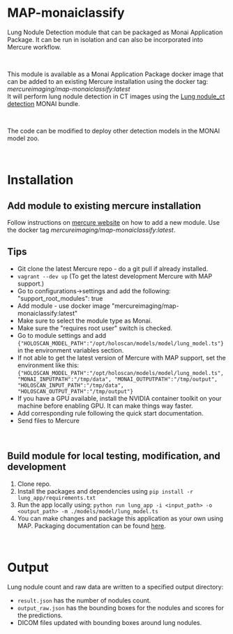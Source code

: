 # **MAP-monaiclassify**

Lung Nodule Detection module that can be packaged as Monai Application Package. It can be run in isolation and can also be incorporated into Mercure workflow.

<br>

This module is available as a Monai Application Package docker image that can be added to an existing Mercure installation using the docker tag: *mercureimaging/map-monaiclassify:latest*
<br>
It will perform lung nodule detection in CT images using the [Lung nodule_ct detection](https://github.com/Project-MONAI/model-zoo/releases/download/hosting_storage_v1/lung_nodule_ct_detection_v0.5.9.zip) MONAI bundle.

<br>

The code can be modified to deploy other detection models in the MONAI model zoo.

<br>

# Installation

## Add module to existing mercure installation
Follow instructions on [mercure website](https://mercure-imaging.org) on how to add a new module. Use the docker tag *mercureimaging/map-monaiclassify:latest*.

## Tips
* Git clone the latest Mercure repo - do a git pull if already installed.
* `vagrant --dev up` (To get the latest development Mercure with MAP support.)
* Go to configurations->settings and add the following: "support_root_modules": true
* Add module - use docker image "mercureimaging/map-monaiclassify:latest"
* Make sure to select the module type as Monai.
* Make sure the "requires root user" switch is checked.
* Go to module settings and add `{"HOLOSCAN_MODEL_PATH":"/opt/holoscan/models/model/lung_model.ts"}` in the environment variables section.
* If not able to get the latest version of Mercure with MAP support, set the environment like this:
  `{"HOLOSCAN_MODEL_PATH":"/opt/holoscan/models/model/lung_model.ts", "MONAI_INPUTPATH":"/tmp/data", "MONAI_OUTPUTPATH":"/tmp/output", "HOLOSCAN_INPUT_PATH":"/tmp/data", "HOLOSCAN_OUTPUT_PATH":"/tmp/output"}`
* If you have a GPU available, install the NVIDIA container toolkit on your machine before enabling GPU. It can make things way faster.
* Add corresponding rule following the quick start documentation.
* Send files to Mercure

<br>

## Build module for local testing, modification, and development
1. Clone repo.
2. Install the packages and dependencies using `pip install -r lung_app/requirements.txt`
3. Run the app locally using: `python run lung_app -i <input_path> -o <output_path> -m ./models/model/lung_model.ts`
4. You can make changes and package this application as your own using MAP. Packaging documentation can be found [here](https://docs.monai.io/projects/monai-deploy-app-sdk/en/latest/developing_with_sdk/packaging_app.html).

<br>

# Output

 Lung nodule count and raw data are written to a specified output directory:
- `result.json` has the number of nodules count.
- `output_raw.json` has the bounding boxes for the nodules and scores for the predictions.
- DICOM files updated with bounding boxes around lung nodules.
